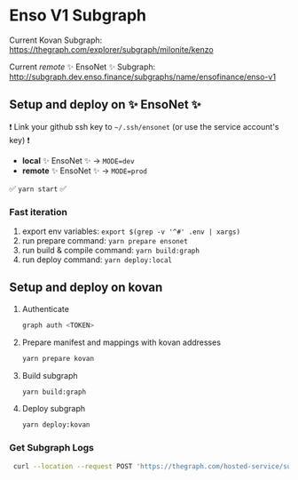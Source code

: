 # Enso V1 Subgraph

Current Kovan Subgraph:
https://thegraph.com/explorer/subgraph/milonite/kenzo

Current _remote_ ✨ EnsoNet ✨ Subgraph:
http://subgraph.dev.enso.finance/subgraphs/name/ensofinance/enso-v1

## Setup and deploy on ✨ EnsoNet ✨

❗️ Link your github ssh key to `~/.ssh/ensonet` (or use the service account's key) ❗️

- **local** ✨ EnsoNet ✨ -> `MODE=dev`
- **remote** ✨ EnsoNet ✨ -> `MODE=prod`

✅ `yarn start` ✅

### Fast iteration

1. export env variables: `export $(grep -v '^#' .env | xargs)`
2. run prepare command: `yarn prepare ensonet`
3. run build & compile command: `yarn build:graph`
4. run deploy command: `yarn deploy:local`

## Setup and deploy on kovan

1. Authenticate

   ```bash
   graph auth <TOKEN>
   ```

2. Prepare manifest and mappings with kovan addresses

   ```bash
   yarn prepare kovan
   ```

3. Build subgraph

   ```bash
   yarn build:graph
   ```

4. Deploy subgraph

   ```bash
   yarn deploy:kovan
   ```

### Get Subgraph Logs

   ```bash
    curl --location --request POST 'https://thegraph.com/hosted-service/subgraph/graphql' --data-raw '{"query":"{indexingStatusForCurrentVersion(subgraphName: \"ensofinance/enso-v1\") { subgraph fatalError { message } nonFatalErrors {message } } }"}' | jq
   ```
